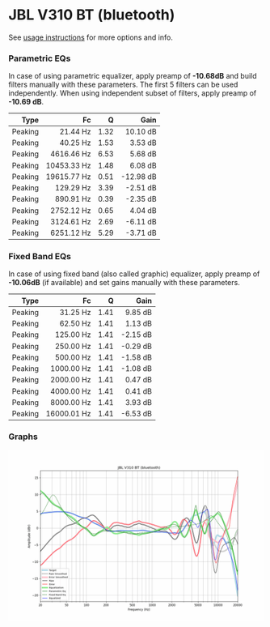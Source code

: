 # JBL V310 BT (bluetooth)
See [usage instructions](https://github.com/jaakkopasanen/AutoEq#usage) for more options and info.

### Parametric EQs
In case of using parametric equalizer, apply preamp of **-10.68dB** and build filters manually
with these parameters. The first 5 filters can be used independently.
When using independent subset of filters, apply preamp of **-10.69 dB**.

| Type    | Fc          |    Q | Gain      |
|--------:|------------:|-----:|----------:|
| Peaking | 21.44 Hz    | 1.32 | 10.10 dB  |
| Peaking | 40.25 Hz    | 1.53 | 3.53 dB   |
| Peaking | 4616.46 Hz  | 6.53 | 5.68 dB   |
| Peaking | 10453.33 Hz | 1.48 | 6.08 dB   |
| Peaking | 19615.77 Hz | 0.51 | -12.98 dB |
| Peaking | 129.29 Hz   | 3.39 | -2.51 dB  |
| Peaking | 890.91 Hz   | 0.39 | -2.35 dB  |
| Peaking | 2752.12 Hz  | 0.65 | 4.04 dB   |
| Peaking | 3124.61 Hz  | 2.69 | -6.11 dB  |
| Peaking | 6251.12 Hz  | 5.29 | -3.71 dB  |

### Fixed Band EQs
In case of using fixed band (also called graphic) equalizer, apply preamp of **-10.06dB**
(if available) and set gains manually with these parameters.

| Type    | Fc          |    Q | Gain     |
|--------:|------------:|-----:|---------:|
| Peaking | 31.25 Hz    | 1.41 | 9.85 dB  |
| Peaking | 62.50 Hz    | 1.41 | 1.13 dB  |
| Peaking | 125.00 Hz   | 1.41 | -2.15 dB |
| Peaking | 250.00 Hz   | 1.41 | -0.29 dB |
| Peaking | 500.00 Hz   | 1.41 | -1.58 dB |
| Peaking | 1000.00 Hz  | 1.41 | -1.08 dB |
| Peaking | 2000.00 Hz  | 1.41 | 0.47 dB  |
| Peaking | 4000.00 Hz  | 1.41 | 0.41 dB  |
| Peaking | 8000.00 Hz  | 1.41 | 3.93 dB  |
| Peaking | 16000.01 Hz | 1.41 | -6.53 dB |

### Graphs
![](./JBL%20V310%20BT%20(bluetooth).png)